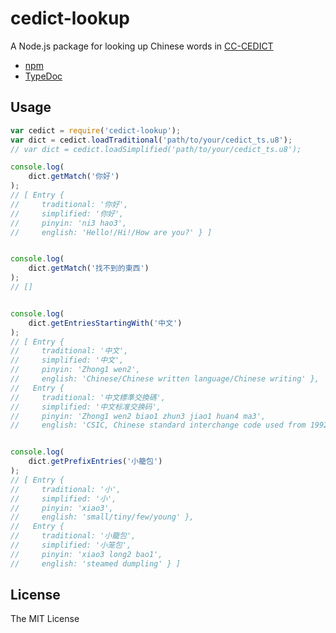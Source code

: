 # cedict-lookup

A Node.js package for looking up Chinese words in [CC-CEDICT](http://www.mdbg.net/chindict/chindict.php?page=cc-cedict)

* [npm](https://www.npmjs.com/package/cedict-lookup)
* [TypeDoc](http://takumif.github.io/cedict-lookup/docs)

## Usage
```javascript
var cedict = require('cedict-lookup');
var dict = cedict.loadTraditional('path/to/your/cedict_ts.u8');
// var dict = cedict.loadSimplified('path/to/your/cedict_ts.u8');

console.log(
    dict.getMatch('你好')
);
// [ Entry {
//     traditional: '你好',
//     simplified: '你好',
//     pinyin: 'ni3 hao3',
//     english: 'Hello!/Hi!/How are you?' } ]


console.log(
    dict.getMatch('找不到的東西')
);
// []


console.log(
    dict.getEntriesStartingWith('中文')
);
// [ Entry {
//     traditional: '中文',
//     simplified: '中文',
//     pinyin: 'Zhong1 wen2',
//     english: 'Chinese/Chinese written language/Chinese writing' },
//   Entry {
//     traditional: '中文標準交換碼',
//     simplified: '中文标准交换码',
//     pinyin: 'Zhong1 wen2 biao1 zhun3 jiao1 huan4 ma3',
//     english: 'CSIC, Chinese standard interchange code used from 1992' } ]


console.log(
    dict.getPrefixEntries('小籠包')
);
// [ Entry {
//     traditional: '小',
//     simplified: '小',
//     pinyin: 'xiao3',
//     english: 'small/tiny/few/young' },
//   Entry {
//     traditional: '小籠包',
//     simplified: '小笼包',
//     pinyin: 'xiao3 long2 bao1',
//     english: 'steamed dumpling' } ]
```

## License
The MIT License